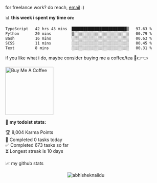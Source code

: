for freelance work? do reach, [email](mailto:abhishknads.work@gmail.com) :)

📊 **this week i spent my time on:**
<!--START_SECTION:waka-->

```txt
TypeScript   42 hrs 43 mins  ████████████████████████▒   97.63 %
Python       20 mins         ▒░░░░░░░░░░░░░░░░░░░░░░░░   00.79 %
Bash         16 mins         ░░░░░░░░░░░░░░░░░░░░░░░░░   00.63 %
SCSS         11 mins         ░░░░░░░░░░░░░░░░░░░░░░░░░   00.45 %
Text         8 mins          ░░░░░░░░░░░░░░░░░░░░░░░░░   00.31 %
```

<!--END_SECTION:waka-->

if you like what i do, maybe consider buying me a coffee/tea 🥺👉👈

<a href="https://www.buymeacoffee.com/abhisheknaiidu" target="_blank"><img src="https://cdn.buymeacoffee.com/buttons/v2/default-red.png" alt="Buy Me A Coffee" width="150" ></a>

🚧 **my todoist stats:**
<!-- TODO-IST:START -->
🏆  8,004 Karma Points           
🌸  Completed 0 tasks today           
✅  Completed 673 tasks so far           
⏳  Longest streak is 10 days
<!-- TODO-IST:END -->


📈 my github stats

<p align="center"> <img src="https://github-readme-stats.vercel.app/api?username=abhisheknaiidu&show_icons=true&theme=gotham" alt="abhisheknaiidu" />




